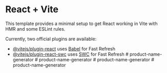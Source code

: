 # React + Vite

This template provides a minimal setup to get React working in Vite with HMR and some ESLint rules.

Currently, two official plugins are available:

- [@vitejs/plugin-react](https://github.com/vitejs/vite-plugin-react/blob/main/packages/plugin-react/README.md) uses [Babel](https://babeljs.io/) for Fast Refresh
- [@vitejs/plugin-react-swc](https://github.com/vitejs/vite-plugin-react-swc) uses [SWC](https://swc.rs/) for Fast Refresh
#   p r o d u c t - n a m e - g e n e r a t o r  
 #   p r o d u c t - n a m e - g e n e r a t o r  
 #   p r o d u c t - n a m e - g e n e r a t o r  
 #   p r o d u c t - n a m e - g e n e r a t o r  
 